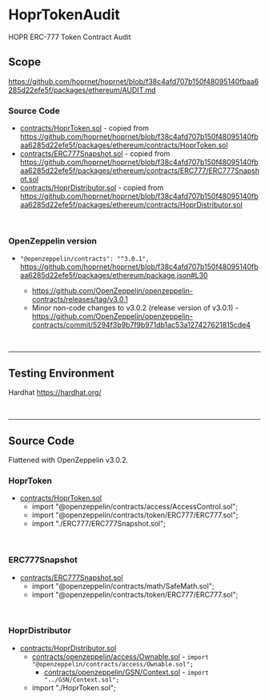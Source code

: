 # HoprTokenAudit
HOPR ERC-777 Token Contract Audit


## Scope

https://github.com/hoprnet/hoprnet/blob/f38c4afd707b150f48095140fbaa6285d22efe5f/packages/ethereum/AUDIT.md

### Source Code

* [contracts/HoprToken.sol](contracts/HoprToken.sol) - copied from https://github.com/hoprnet/hoprnet/blob/f38c4afd707b150f48095140fbaa6285d22efe5f/packages/ethereum/contracts/HoprToken.sol
* [contracts/ERC777Snapshot.sol](contracts/ERC777Snapshot.sol) - copied from https://github.com/hoprnet/hoprnet/blob/f38c4afd707b150f48095140fbaa6285d22efe5f/packages/ethereum/contracts/ERC777/ERC777Snapshot.sol
* [contracts/HoprDistributor.sol](contracts/HoprDistributor.sol) - copied from https://github.com/hoprnet/hoprnet/blob/f38c4afd707b150f48095140fbaa6285d22efe5f/packages/ethereum/contracts/HoprDistributor.sol

<br />

### OpenZeppelin version

* `"@openzeppelin/contracts": "^3.0.1", ` https://github.com/hoprnet/hoprnet/blob/f38c4afd707b150f48095140fbaa6285d22efe5f/packages/ethereum/package.json#L30

  * https://github.com/OpenZeppelin/openzeppelin-contracts/releases/tag/v3.0.1
  * Minor non-code changes to v3.0.2 (release version of v3.0.1) - https://github.com/OpenZeppelin/openzeppelin-contracts/commit/5294f3b9b7f9b971db1ac53a127427621815cde4

<br />

<hr />

## Testing Environment

Hardhat https://hardhat.org/

<br />

<hr />

## Source Code

Flattened with OpenZeppelin v3.0.2.

### HoprToken

* [contracts/HoprToken.sol](contracts/HoprToken.sol)
  * import "@openzeppelin/contracts/access/AccessControl.sol";
  * import "@openzeppelin/contracts/token/ERC777/ERC777.sol";
  * import "./ERC777/ERC777Snapshot.sol";

<br />

### ERC777Snapshot

* [contracts/ERC777Snapshot.sol](contracts/ERC777Snapshot.sol)
  * import "@openzeppelin/contracts/math/SafeMath.sol";
  * import "@openzeppelin/contracts/token/ERC777/ERC777.sol";

<br />

### HoprDistributor

* [contracts/HoprDistributor.sol](contracts/HoprDistributor.sol)
  * [contracts/openzeppelin/access/Ownable.sol](contracts/openzeppelin/access/Ownable.sol) - `import "@openzeppelin/contracts/access/Ownable.sol";`
    * [contracts/openzeppelin/GSN/Context.sol](contracts/openzeppelin/GSN/Context.sol) - `import "../GSN/Context.sol";`
  * import "./HoprToken.sol";
